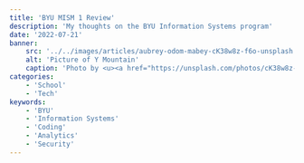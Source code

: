 ```yaml
---
title: 'BYU MISM 1 Review'
description: 'My thoughts on the BYU Information Systems program'
date: '2022-07-21'
banner:
    src: '../../images/articles/aubrey-odom-mabey-cK38w8z-f6o-unsplash.jpg'
    alt: 'Picture of Y Mountain'
    caption: 'Photo by <u><a href="https://unsplash.com/photos/cK38w8z-f6o">Aubrey Odom-Mabey</a></u> on Unsplash'
categories:
    - 'School'
    - 'Tech'
keywords:
    - 'BYU'
    - 'Information Systems'
    - 'Coding'
    - 'Analytics'
    - 'Security'
---
```


